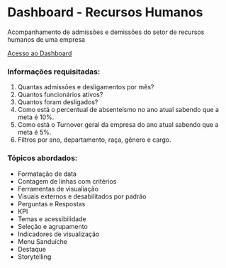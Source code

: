 # Dashboard - Recursos Humanos
Acompanhamento de admissões e demissões do setor de recursos humanos de uma empresa

[Acesso ao Dashboard](https://app.powerbi.com/view?r=eyJrIjoiNjJmZDIwM2ItMjAwNC00NWJkLWI4YzgtMzkxOWU0Mjc4ZTg3IiwidCI6ImM0OTIwYzljLWRlYjItNDE2OC05Y2M2LTRkMzA0ZjJmYTVmMyJ9)

### Informações requisitadas:
1. Quantas admissões e desligamentos por mês?
2. Quantos funcionários ativos?
3. Quantos foram desligados?
4. Como está o percentual de absenteísmo no ano atual sabendo que a meta é 10%.
5. Como está o Turnover geral da empresa do ano atual sabendo que a meta é 5%.
6. Filtros por ano, departamento, raça, gênero e cargo. 


### Tópicos abordados:
* Formatação de data
* Contagem de linhas com critérios
* Ferramentas de visualiação
 * Visuais externos e desabilitados por padrão
 * Perguntas e Respostas
 * KPI
 * Temas e acessibilidade
 * Seleção e agrupamento
 * Indicadores de visualização
 * Menu Sanduíche
 * Destaque
* Storytelling
